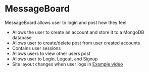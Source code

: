 # MessageBoard
MessageBoard allows user to login and post how they feel
- Allows the user to create an account and store it to a MongoDB database
- Allows user to create/delete post from user created accounts
- Contains user sessions
- Allows users to view other users post
- Allows user to Login, Logout, and Signup
- Site layout changes when user logs in
<a href="http://www.youtube.com/watch?v=aCI-_yBqbNk&t=1s">Example video</a>




